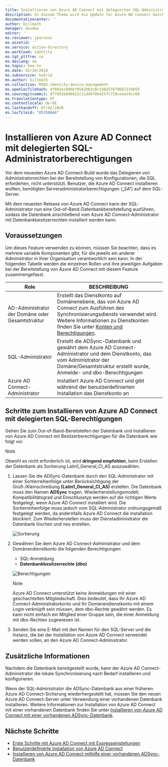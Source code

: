 ```yaml
---
title: Installieren von Azure AD Connect mit delegierten SQL-Administratorberechtigungen | Microsoft-Dokumentation
description: In diesem Thema wird ein Update für Azure AD Connect beschrieben, das die Installation mit einem Konto ermöglicht, das lediglich über SQL-dbo-Berechtigungen verfügt.
documentationcenter: ''
author: billmath
manager: daveba
editor: ''
ms.reviewer: jparsons
ms.assetid: ''
ms.service: active-directory
ms.workload: identity
ms.tgt_pltfrm: na
ms.devlang: na
ms.topic: how-to
ms.date: 02/26/2018
ms.subservice: hybrid
ms.author: billmath
ms.collection: M365-identity-device-management
ms.openlocfilehash: 4f082ec896bf0542b63c8c1d0257679681334050
ms.sourcegitcommit: 877491bd46921c11dd478bd25fc718ceee2dcc08
ms.translationtype: HT
ms.contentlocale: de-DE
ms.lasthandoff: 07/02/2020
ms.locfileid: "85358666"
---
```

# <a name="install-azure-ad-connect-using-sql-delegated-administrator-permissions"></a>Installieren von Azure AD Connect mit delegierten SQL-Administratorberechtigungen
Vor dem neuesten Azure AD Connect-Build wurde das Delegieren von Administratorrechten bei der Bereitstellung von Konfigurationen, die SQL erforderten, nicht unterstützt.  Benutzer, die Azure AD Connect installieren wollten, benötigten Serveradministratorberechtigungen („SA“) auf dem SQL-Server.

Mit dem neuesten Release von Azure AD Connect kann der SQL-Administrator nun eine Out-of-Band-Datenbankbereitstellung ausführen, sodass die Datenbank anschließend vom Azure AD Connect-Administrator mit Datenbankbesitzerrechten installiert werden kann.

## <a name="before-you-begin"></a>Voraussetzungen
Um dieses Feature verwenden zu können, müssen Sie beachten, dass es mehrere variable Komponenten gibt, für die jeweils ein anderer Administrator in Ihrer Organisation verantwortlich sein kann.  In der folgenden Tabelle werden die einzelnen Rollen und ihre jeweiligen Aufgaben bei der Bereitstellung von Azure AD Connect mit diesem Feature zusammengefasst.

|Role|BESCHREIBUNG|
|-----|-----|
|AD-Administrator der Domäne oder Gesamtstruktur|Erstellt das Dienstkonto auf Domänenebene, das von Azure AD Connect zum Ausführen des Synchronisierungsdiensts verwendet wird.  Weitere Informationen zu Dienstkonten finden Sie unter [Konten und Berechtigungen](reference-connect-accounts-permissions.md).
|SQL-Administrator|Erstellt die ADSync-Datenbank und gewährt dem Azure AD Connect-Administrator und dem Dienstkonto, das vom Administrator der Domäne/Gesamtstruktur erstellt wurde, Anmelde- und dbo-Berechtigungen|
Azure AD Connect-Administrator|Installiert Azure AD Connect und gibt während der benutzerdefinierten Installation das Dienstkonto an

## <a name="steps-for-installing-azure-ad-connect-using-sql-delegated-permissions"></a>Schritte zum Installieren von Azure AD Connect mit delegierten SQL-Berechtigungen
Gehen Sie zum Out-of-Band-Bereitstellen der Datenbank und Installieren von Azure AD Connect mit Besitzerberechtigungen für die Datenbank wie folgt vor.

>[!NOTE]
>Obwohl es nicht erforderlich ist, wird **dringend empfohlen**, beim Erstellen der Datenbank als Sortierung Latin1_General_CI_AS auszuwählen.


1. Lassen Sie die ADSync-Datenbank durch den SQL-Administrator mit einer Sortierreihenfolge unter Berücksichtigung der Groß-/Kleinschreibung **(Latin1_General_CI_AS)** erstellen.  Die Datenbank muss den Namen **ADSync** tragen.  Wiederherstellungsmodell, Kompatibilitätsgrad und Einschlusstyp werden auf die richtigen Werte festgelegt, wenn Azure AD Connect installiert wird.  Die Sortierreihenfolge muss jedoch vom SQL-Administrator ordnungsgemäß festgelegt werden, da andernfalls Azure AD Connect die Installation blockiert.  Zum Wiederherstellen muss der Dienstadministrator die Datenbank löschen und neu erstellen.
 
   ![Sortierung](./media/how-to-connect-install-sql-delegation/sql4.png)
2. Gewähren Sie dem Azure AD Connect-Administrator und dem Domänendienstkonto die folgenden Berechtigungen:
   - SQL-Anmeldung 
   - **Datenbankbesitzerrechte (dbo)**
 
   ![Berechtigungen](./media/how-to-connect-install-sql-delegation/sql3a.png)

   >[!NOTE]
   >Azure AD Connect unterstützt keine Anmeldungen mit einer geschachtelten Mitgliedschaft.  Dies bedeutet, dass Ihr Azure AD Connect-Administratorkonto und Ihr Domänendienstkonto mit einem Login verknüpft sein müssen, dem dbo-Rechte gewährt werden.  Es kann nicht einfach ein Mitglied einer Gruppe sein, die einer Anmeldung mit dbo-Rechten zugewiesen ist.

3. Senden Sie eine E-Mail mit den Namen für den SQL-Server und die Instanz, die bei der Installation von Azure AD Connect verwendet werden sollen, an den Azure AD Connect-Administrator.

## <a name="additional-information"></a>Zusätzliche Informationen
Nachdem die Datenbank bereitgestellt wurde, kann der Azure AD Connect-Administrator die lokale Synchronisierung nach Bedarf installieren und konfigurieren.

Wenn der SQL-Administrator die ADSync-Datenbank aus einer früheren Azure AD Connect-Sicherung wiederhergestellt hat, müssen Sie den neuen Azure AD Connect-Server unter Verwendung einer vorhandenen Datenbank installieren. Weitere Informationen zur Installation von Azure AD Connect mit einer vorhandenen Datenbank finden Sie unter [Installieren von Azure AD Connect mit einer vorhandenen ADSync-Datenbank](how-to-connect-install-existing-database.md).

## <a name="next-steps"></a>Nächste Schritte
- [Erste Schritte mit Azure AD Connect mit Expresseinstellungen](how-to-connect-install-express.md)
- [Benutzerdefinierte Installation von Azure AD Connect](how-to-connect-install-custom.md)
- [Installieren von Azure AD Connect mithilfe einer vorhandenen ADSync-Datenbank](how-to-connect-install-existing-database.md)  
